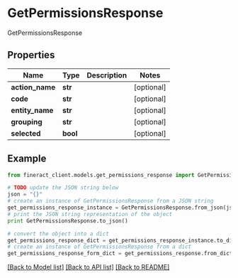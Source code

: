 # GetPermissionsResponse

GetPermissionsResponse

## Properties

Name | Type | Description | Notes
------------ | ------------- | ------------- | -------------
**action_name** | **str** |  | [optional] 
**code** | **str** |  | [optional] 
**entity_name** | **str** |  | [optional] 
**grouping** | **str** |  | [optional] 
**selected** | **bool** |  | [optional] 

## Example

```python
from fineract_client.models.get_permissions_response import GetPermissionsResponse

# TODO update the JSON string below
json = "{}"
# create an instance of GetPermissionsResponse from a JSON string
get_permissions_response_instance = GetPermissionsResponse.from_json(json)
# print the JSON string representation of the object
print GetPermissionsResponse.to_json()

# convert the object into a dict
get_permissions_response_dict = get_permissions_response_instance.to_dict()
# create an instance of GetPermissionsResponse from a dict
get_permissions_response_form_dict = get_permissions_response.from_dict(get_permissions_response_dict)
```
[[Back to Model list]](../README.md#documentation-for-models) [[Back to API list]](../README.md#documentation-for-api-endpoints) [[Back to README]](../README.md)


